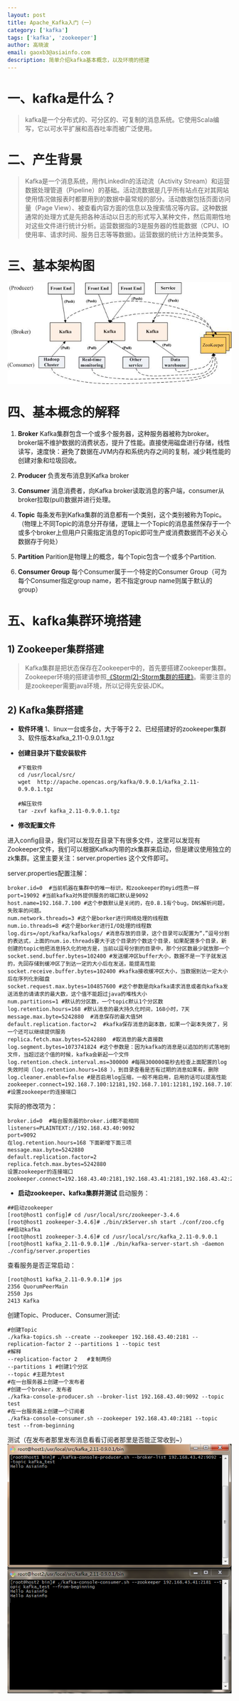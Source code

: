 ```yaml
---
layout: post
title: Apache_Kafka入门（一）
category: ['kafka']
tags: ['kafka', 'zookeeper']
author: 高晓波
email: gaoxb3@asiainfo.com
description: 简单介绍kafka基本概念，以及环境的搭建
---
```


# 一、kafka是什么？ 
>  kafka是一个分布式的、可分区的、可复制的消息系统。它使用Scala编写，它以可水平扩展和高吞吐率而被广泛使用。

# 二、产生背景

> Kafka是一个消息系统，用作LinkedIn的活动流（Activity Stream）和运营数据处理管道（Pipeline）的基础。活动流数据是几乎所有站点在对其网站使用情况做报表时都要用到的数据中最常规的部分。活动数据包括页面访问量（Page View）、被查看内容方面的信息以及搜索情况等内容。这种数据通常的处理方式是先把各种活动以日志的形式写入某种文件，然后周期性地对这些文件进行统计分析。运营数据指的3是服务器的性能数据（CPU、IO使用率、请求时间、服务日志等等数据)。运营数据的统计方法种类繁多。

# 三、基本架构图
![kafka](/images/gaoxiaobo/kafka1.png)

# 四、基本概念的解释
1. **Broker**
Kafka集群包含一个或多个服务器，这种服务器被称为broker。broker端不维护数据的消费状态，提升了性能。直接使用磁盘进行存储，线性读写，速度快：避免了数据在JVM内存和系统内存之间的复制，减少耗性能的创建对象和垃圾回收。 

2. **Producer**
负责发布消息到Kafka broker

3. **Consumer**
 消息消费者，向Kafka broker读取消息的客户端，consumer从broker拉取(pull)数据并进行处理。

4. **Topic**
 每条发布到Kafka集群的消息都有一个类别，这个类别被称为Topic。（物理上不同Topic的消息分开存储，逻辑上一个Topic的消息虽然保存于一个或多个broker上但用户只需指定消息的Topic即可生产或消费数据而不必关心数据存于何处）

5. **Partition**
Parition是物理上的概念，每个Topic包含一个或多个Partition.

6. **Consumer Group**
每个Consumer属于一个特定的Consumer Group（可为每个Consumer指定group name，若不指定group name则属于默认的group）

# 五、kafka集群环境搭建

## 1) Zookeeper集群搭建
> Kafka集群是把状态保存在Zookeeper中的，首先要搭建Zookeeper集群。
Zookeeper环境的搭建请参照[《Storm(2)-Storm集群的搭建》](http://www.blogways.net/blog/2016/11/20/storm-2.html)。需要注意的是zookeeper需要java环境，所以记得先安装JDK。

## 2) Kafka集群搭建
* **软件环境**
	1、linux一台或多台，大于等于2
	2、已经搭建好的zookeeper集群
	3、软件版本kafka_2.11-0.9.0.1.tgz

* **创建目录并下载安装软件**

	```
	#下载软件
	cd /usr/local/src/
	wget  http://apache.opencas.org/kafka/0.9.0.1/kafka_2.11-0.9.0.1.tgz

	#解压软件
	tar -zxvf kafka_2.11-0.9.0.1.tgz

	```	

*  **修改配置文件**

 进入config目录，我们可以发现在目录下有很多文件，这里可以发现有Zookeeper文件，我们可以根据Kafka内带的zk集群来启动，但是建议使用独立的zk集群。这里主要关注：server.properties 这个文件即可。

server.properties配置注解：

```
broker.id=0  #当前机器在集群中的唯一标识，和zookeeper的myid性质一样
port=19092 #当前kafka对外提供服务的端口默认是9092
host.name=192.168.7.100 #这个参数默认是关闭的，在0.8.1有个bug，DNS解析问题，失败率的问题。
num.network.threads=3 #这个是borker进行网络处理的线程数
num.io.threads=8 #这个是borker进行I/O处理的线程数
log.dirs=/opt/kafka/kafkalogs/ #消息存放的目录，这个目录可以配置为“，”逗号分割的表达式，上面的num.io.threads要大于这个目录的个数这个目录，如果配置多个目录，新创建的topic他把消息持久化的地方是，当前以逗号分割的目录中，那个分区数最少就放那一个
socket.send.buffer.bytes=102400 #发送缓冲区buffer大小，数据不是一下子就发送的，先回存储到缓冲区了到达一定的大小后在发送，能提高性能
socket.receive.buffer.bytes=102400 #kafka接收缓冲区大小，当数据到达一定大小后在序列化到磁盘
socket.request.max.bytes=104857600 #这个参数是向kafka请求消息或者向kafka发送消息的请请求的最大数，这个值不能超过java的堆栈大小
num.partitions=1 #默认的分区数，一个topic默认1个分区数
log.retention.hours=168 #默认消息的最大持久化时间，168小时，7天
message.max.byte=5242880  #消息保存的最大值5M
default.replication.factor=2  #kafka保存消息的副本数，如果一个副本失效了，另一个还可以继续提供服务
replica.fetch.max.bytes=5242880  #取消息的最大直接数
log.segment.bytes=1073741824 #这个参数是：因为kafka的消息是以追加的形式落地到文件，当超过这个值的时候，kafka会新起一个文件
log.retention.check.interval.ms=300000 #每隔300000毫秒去检查上面配置的log失效时间（log.retention.hours=168 ），到目录查看是否有过期的消息如果有，删除
log.cleaner.enable=false #是否启用log压缩，一般不用启用，启用的话可以提高性能
zookeeper.connect=192.168.7.100:12181,192.168.7.101:12181,192.168.7.107:1218 #设置zookeeper的连接端口
```

 实际的修改项为：
```
broker.id=0  #每台服务器的broker.id都不能相同
listeners=PLAINTEXT://192.168.43.40:9092
port=9092
在log.retention.hours=168 下面新增下面三项
message.max.byte=5242880
default.replication.factor=2
replica.fetch.max.bytes=5242880
设置zookeeper的连接端口
zookeeper.connect=192.168.43.40:2181,192.168.43.41:2181,192.168.43.42:2181
```

* **启动zookeeper、kafka集群并测试**
 启动服务：
```
##启动zookeeper
[root@host1 config]# cd /usr/local/src/zookeeper-3.4.6
[root@host1 zookeeper-3.4.6]# ./bin/zkServer.sh start ./conf/zoo.cfg
##启动kafka
[root@host1 zookeeper-3.4.6]# cd /usr/local/src/kafka_2.11-0.9.0.1
[root@host1 kafka_2.11-0.9.0.1]# ./bin/kafka-server-start.sh -daemon ./config/server.properties
```
 查看服务是否正常启动：
```
[root@host1 kafka_2.11-0.9.0.1]# jps
2356 QuorumPeerMain
2550 Jps
2413 Kafka
```

 创建Topic、Producer、Consumer测试:
```
#创建Topic
./kafka-topics.sh --create --zookeeper 192.168.43.40:2181 --replication-factor 2 --partitions 1 --topic test
#解释
--replication-factor 2   #复制两份
--partitions 1 #创建1个分区
--topic #主题为test
#在一台服务器上创建一个发布者
#创建一个broker，发布者
./kafka-console-producer.sh --broker-list 192.168.43.40:9092 --topic test
#在一台服务器上创建一个订阅者
./kafka-console-consumer.sh --zookeeper 192.168.43.40:2181 --topic test --from-beginning
```
测试（在发布者那里发布消息看看订阅者那里是否能正常收到~）
![kafka_sendMsg](/images/gaoxiaobo/kafka2.png)